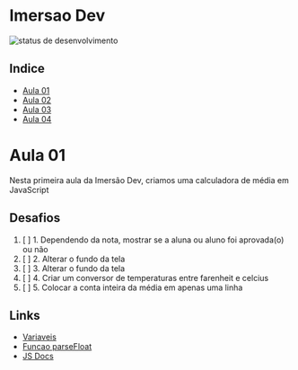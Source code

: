 # Imersao Dev
![status de desenvolvimento](http://img.shields.io/static/v1?label=STATUS&message=EM%20DESENVOLVIMENTO&color=GREEN&style=for-the-badge)

## Indice
* [Aula 01](https://github.com/LevoratoJoao/Imersao-Dev/tree/main/calculadoraMedia)
* [Aula 02](https://github.com/LevoratoJoao/Imersao-Dev/tree/main/conversorMoedas)
* [Aula 03](https://github.com/LevoratoJoao/Imersao-Dev/tree/main/mentalista)
* [Aula 04](https://github.com/LevoratoJoao/Imersao-Dev/tree/main/aluraFlix)

# Aula 01
Nesta primeira aula da Imersão Dev, criamos uma calculadora de média em JavaScript

## Desafios
1. [ ] 1. Dependendo da nota, mostrar se a aluna ou aluno foi aprovada(o) ou não
2. [ ] 2. Alterar o fundo da tela
3. [ ] 3. Alterar o fundo da tela
4. [ ] 4. Criar um conversor de temperaturas entre farenheit e celcius
5. [ ] 5. Colocar a conta inteira da média em apenas uma linha

## Links
* [Variaveis](https://developer.mozilla.org/pt-BR/docs/Web/JavaScript/Guide/Grammar_and_types#vari%C3%A1veis)
* [Funcao parseFloat](https://developer.mozilla.org/pt-BR/docs/Web/JavaScript/Reference/Global_Objects/parseFloat)
* [JS Docs](https://developer.mozilla.org/pt-BR/docs/Web/JavaScript)
